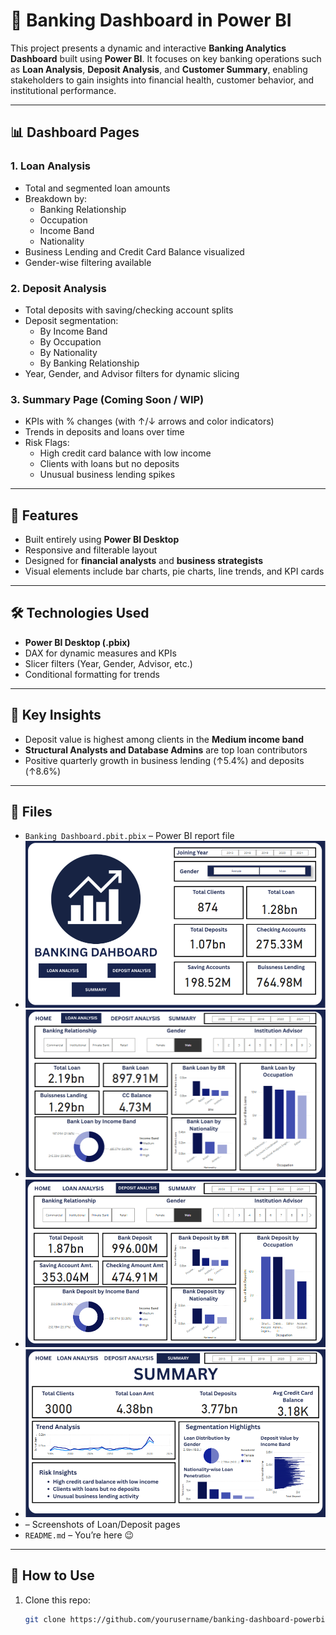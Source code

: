 # 🏦 Banking Dashboard in Power BI

This project presents a dynamic and interactive **Banking Analytics Dashboard** built using **Power BI**. It focuses on key banking operations such as **Loan Analysis**, **Deposit Analysis**, and **Customer Summary**, enabling stakeholders to gain insights into financial health, customer behavior, and institutional performance.

---

## 📊 Dashboard Pages

### 1. **Loan Analysis**
- Total and segmented loan amounts
- Breakdown by:
  - Banking Relationship
  - Occupation
  - Income Band
  - Nationality
- Business Lending and Credit Card Balance visualized
- Gender-wise filtering available

### 2. **Deposit Analysis**
- Total deposits with saving/checking account splits
- Deposit segmentation:
  - By Income Band
  - By Occupation
  - By Nationality
  - By Banking Relationship
- Year, Gender, and Advisor filters for dynamic slicing

### 3. **Summary Page** (Coming Soon / WIP)
- KPIs with % changes (with ↑/↓ arrows and color indicators)
- Trends in deposits and loans over time
- Risk Flags:
  - High credit card balance with low income
  - Clients with loans but no deposits
  - Unusual business lending spikes

---

## 📌 Features

- Built entirely using **Power BI Desktop**
- Responsive and filterable layout
- Designed for **financial analysts** and **business strategists**
- Visual elements include bar charts, pie charts, line trends, and KPI cards

---

## 🛠️ Technologies Used

- **Power BI Desktop (.pbix)**
- DAX for dynamic measures and KPIs
- Slicer filters (Year, Gender, Advisor, etc.)
- Conditional formatting for trends

---

## 🧠 Key Insights

- Deposit value is highest among clients in the **Medium income band**
- **Structural Analysts and Database Admins** are top loan contributors
- Positive quarterly growth in business lending (↑5.4%) and deposits (↑8.6%)

---

## 📁 Files

- `Banking Dashboard.pbit.pbix` – Power BI report file
- ![Alt text](https://github.com/sahilmangal2004/Banking-Dashboard/blob/main/Home%20Page.png)
- ![Alt text](https://github.com/sahilmangal2004/Banking-Dashboard/blob/main/Loan%20Analysis%20Page.png)
- ![Alt text](https://github.com/sahilmangal2004/Banking-Dashboard/blob/main/Deposit%20Analysis%20Page.png)
- ![Alt text](https://github.com/sahilmangal2004/Banking-Dashboard/blob/main/Summary%20Page.png)
-  – Screenshots of Loan/Deposit pages
- `README.md` – You’re here 😉

---

## 🚀 How to Use

1. Clone this repo:
   ```bash
   git clone https://github.com/yourusername/banking-dashboard-powerbi.git
